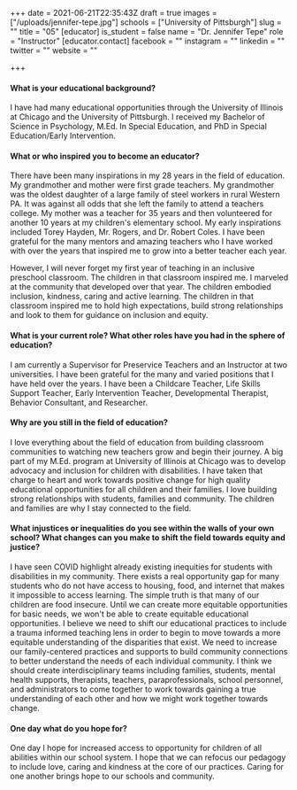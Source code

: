+++
date = 2021-06-21T22:35:43Z
draft = true
images = ["/uploads/jennifer-tepe.jpg"]
schools = ["University of Pittsburgh"]
slug = ""
title = "05"
[educator]
is_student = false
name = "Dr. Jennifer Tepe"
role = "Instructor"
[educator.contact]
facebook = ""
instagram = ""
linkedin = ""
twitter = ""
website = ""

+++
#### What is your educational background?

I have had many educational opportunities through the University of Illinois at Chicago and the University of Pittsburgh. I received my Bachelor of Science in Psychology, M.Ed. In Special Education, and PhD in Special Education/Early Intervention.

#### What or who inspired you to become an educator?

There have been many inspirations in my 28 years in the field of education. My grandmother and mother were first grade teachers. My grandmother was the oldest daughter of a large family of steel workers in rural Western PA. It was against all odds that she left the family to attend a teachers college. My mother was a teacher for 35 years and then volunteered for another 10 years at my children's elementary school. My early inspirations included Torey Hayden, Mr. Rogers, and Dr. Robert Coles. I have been grateful for the many mentors and amazing teachers who I have worked with over the years that inspired me to grow into a better teacher each year.

However, I will never forget my first year of teaching in an inclusive preschool classroom. The children in that classroom inspired me. I marveled at the community that developed over that year. The children embodied inclusion, kindness, caring and active learning. The children in that classroom inspired me to hold high expectations, build strong relationships and look to them for guidance on inclusion and equity.

#### What is your current role? What other roles have you had in the sphere of education?

I am currently a Supervisor for Preservice Teachers and an Instructor at two universities. I have been grateful for the many and varied positions that I have held over the years. I have been a Childcare Teacher, Life Skills Support Teacher, Early Intervention Teacher, Developmental Therapist, Behavior Consultant, and Researcher.

#### Why are you still in the field of education?

I love everything about the field of education from building classroom communities to watching new teachers grow and begin their journey. A big part of my M.Ed. program at University of Illinois at Chicago was to develop advocacy and inclusion for children with disabilities. I have taken that charge to heart and work towards positive change for high quality educational opportunities for all children and their families. I love building strong relationships with students, families and community. The children and families are why I stay connected to the field.

#### What injustices or inequalities do you see within the walls of your own school? What changes can you make to shift the field towards equity and justice?

I have seen COVID highlight already existing inequities for students with disabilities in my community. There exists a real opportunity gap for many students who do not have access to housing, food, and internet that makes it impossible to access learning. The simple truth is that many of our children are food insecure. Until we can create more equitable opportunities for basic needs, we won't be able to create equitable educational opportunities. I believe we need to shift our educational practices to include a trauma informed teaching lens in order to begin to move towards a more equitable understanding of the disparities that exist. We need to increase our family-centered practices and supports to build community connections to better understand the needs of each individual community. I think we should create interdisciplinary teams including families, students, mental health supports, therapists, teachers, paraprofessionals, school personnel, and administrators to come together to work towards gaining a true understanding of each other and how we might work together towards change.

#### One day what do you hope for?

One day I hope for increased access to opportunity for children of all abilities within our school system. I hope that we can refocus our pedagogy to include love, caring and kindness at the core of our practices. Caring for one another brings hope to our schools and community.